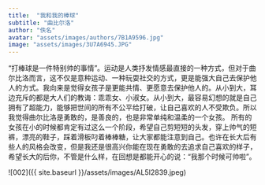 ```yaml
---
title:  "我和我的棒球"
subtitle: "曲比尔洛"
author: "佚名"
avatar: "assets/images/authors/7B1A9596.jpg"
image: "assets/images/3U7A6945.JPG"
---
```

“打棒球是一件特别帅的事情”。运动是人类抒发情感最直接的一种方式，但对于曲尔比洛而言，这不仅是意种运动、一种玩耍社交的方式，更是能强大自己去保护他人的方式。我向来是觉得女孩子是更能共情、更愿意去保护他人的。从小到大，耳边充斥的都是大人们的教诲：乖乖女、小淑女。从小到大，最容易幻想的就是自己拥有了超能力，能够把世间的所有不公平给打破，让自己喜欢的人不受欺负。所以我觉得曲尔比洛是勇敢的，是善良的，也是非常单纯和温柔的一个女孩。
所有的女孩在小的时候都肯定有过这么一个阶段，希望自己剪短短的头发，穿上帅气的短裤，漂亮的鞋子，踩着滑板叼着棒棒糖，让大家都能注意到自己。也许在长大后有些人的风格会改变，但是我还是很高兴你能在现在勇敢的去追求自己喜欢的样子，希望长大的后你，不管是什么样，在回想是都能开心的说：“我那个时候可帅啦”。

![002]({{ site.baseurl }}/assets/images/AL5I2839.jpeg)
